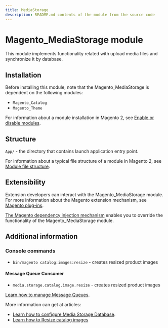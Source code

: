 ```yaml
---
title: MediaStorage
description: README.md contents of the module from the source code
---
```


# Magento_MediaStorage module

This module implements functionality related with upload media files and synchronize it by database.

## Installation

Before installing this module, note that the Magento_MediaStorage is dependent on the following modules:

- `Magento_Catalog`
- `Magento_Theme`

For information about a module installation in Magento 2, see [Enable or disable modules](https://devdocs.magento.com/guides/v2.4/install-gde/install/cli/install-cli-subcommands-enable.html).

## Structure

`App/` - the directory that contains launch application entry point.

For information about a typical file structure of a module in Magento 2, see [Module file structure](http://devdocs.magento.com/guides/v2.4/extension-dev-guide/build/module-file-structure.html#module-file-structure).

## Extensibility

Extension developers can interact with the Magento_MediaStorage module. For more information about the Magento extension mechanism, see [Magento plug-ins](https://devdocs.magento.com/guides/v2.4/extension-dev-guide/plugins.html).

[The Magento dependency injection mechanism](https://devdocs.magento.com/guides/v2.4/extension-dev-guide/depend-inj.html) enables you to override the functionality of the Magento_MediaStorage module.

## Additional information

### Console commands

- `bin/magento catalog:images:resize` - creates resized product images

#### Message Queue Consumer

- `media.storage.catalog.image.resize` - creates resized product images

[Learn how to manage Message Queues](https://devdocs.magento.com/guides/v2.4/config-guide/mq/manage-message-queues.html).

More information can get at articles:

- [Learn how to configure Media Storage Database](https://docs.magento.com/user-guide/system/media-storage-database.html).
- [Learn how to Resize catalog images](https://devdocs.magento.com/guides/v2.4/frontend-dev-guide/themes/theme-images.html#resize-catalog-images)

